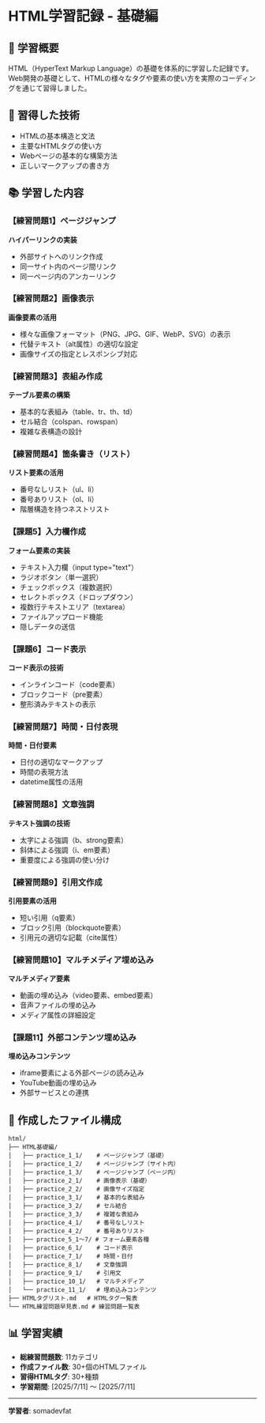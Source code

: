 # HTML学習記録 - 基礎編

## 📖 学習概要
HTML（HyperText Markup Language）の基礎を体系的に学習した記録です。  
Web開発の基礎として、HTMLの様々なタグや要素の使い方を実際のコーディングを通じて習得しました。

## 🎯 習得した技術
- HTMLの基本構造と文法
- 主要なHTMLタグの使い方
- Webページの基本的な構築方法
- 正しいマークアップの書き方

## 📚 学習した内容

### 【練習問題1】ページジャンプ
**ハイパーリンクの実装**
- 外部サイトへのリンク作成
- 同一サイト内のページ間リンク
- 同一ページ内のアンカーリンク

### 【練習問題2】画像表示
**画像要素の活用**
- 様々な画像フォーマット（PNG、JPG、GIF、WebP、SVG）の表示
- 代替テキスト（alt属性）の適切な設定
- 画像サイズの指定とレスポンシブ対応

### 【練習問題3】表組み作成
**テーブル要素の構築**
- 基本的な表組み（table、tr、th、td）
- セル結合（colspan、rowspan）
- 複雑な表構造の設計

### 【練習問題4】箇条書き（リスト）
**リスト要素の活用**
- 番号なしリスト（ul、li）
- 番号ありリスト（ol、li）
- 階層構造を持つネストリスト

### 【課題5】入力欄作成
**フォーム要素の実装**
- テキスト入力欄（input type="text"）
- ラジオボタン（単一選択）
- チェックボックス（複数選択）
- セレクトボックス（ドロップダウン）
- 複数行テキストエリア（textarea）
- ファイルアップロード機能
- 隠しデータの送信

### 【課題6】コード表示
**コード表示の技術**
- インラインコード（code要素）
- ブロックコード（pre要素）
- 整形済みテキストの表示

### 【練習問題7】時間・日付表現
**時間・日付要素**
- 日付の適切なマークアップ
- 時間の表現方法
- datetime属性の活用

### 【練習問題8】文章強調
**テキスト強調の技術**
- 太字による強調（b、strong要素）
- 斜体による強調（i、em要素）
- 重要度による強調の使い分け

### 【練習問題9】引用文作成
**引用要素の活用**
- 短い引用（q要素）
- ブロック引用（blockquote要素）
- 引用元の適切な記載（cite属性）

### 【練習問題10】マルチメディア埋め込み
**マルチメディア要素**
- 動画の埋め込み（video要素、embed要素）
- 音声ファイルの埋め込み
- メディア属性の詳細設定

### 【課題11】外部コンテンツ埋め込み
**埋め込みコンテンツ**
- iframe要素による外部ページの読み込み
- YouTube動画の埋め込み
- 外部サービスとの連携

## 📁 作成したファイル構成
```
html/
├── HTML基礎編/
│   ├── practice_1_1/    # ページジャンプ（基礎）
│   ├── practice_1_2/    # ページジャンプ（サイト内）
│   ├── practice_1_3/    # ページジャンプ（ページ内）
│   ├── practice_2_1/    # 画像表示（基礎）
│   ├── practice_2_2/    # 画像サイズ指定
│   ├── practice_3_1/    # 基本的な表組み
│   ├── practice_3_2/    # セル結合
│   ├── practice_3_3/    # 複雑な表組み
│   ├── practice_4_1/    # 番号なしリスト
│   ├── practice_4_2/    # 番号ありリスト
│   ├── practice_5_1～7/ # フォーム要素各種
│   ├── practice_6_1/    # コード表示
│   ├── practice_7_1/    # 時間・日付
│   ├── practice_8_1/    # 文章強調
│   ├── practice_9_1/    # 引用文
│   ├── practice_10_1/   # マルチメディア
│   └── practice_11_1/   # 埋め込みコンテンツ
├── HTMLタグリスト.md   # HTMLタグ一覧表
└── HTML練習問題早見表.md # 練習問題一覧表
```

## 📊 学習実績
- **総練習問題数**: 11カテゴリ
- **作成ファイル数**: 30+個のHTMLファイル
- **習得HTMLタグ**: 30+種類
- **学習期間**: [2025/7/11] ～ [2025/7/11]

---

**学習者**: somadevfat